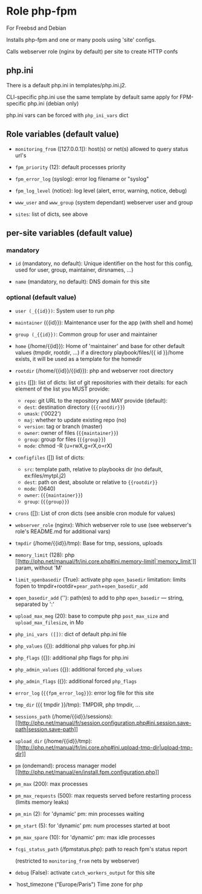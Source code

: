 # Role php-fpm

For Freebsd and Debian

Installs php-fpm and one or many pools using 'site' configs.

Calls webserver role (nginx by default) per site to create HTTP confs

## php.ini

There is a default php.ini in templates/php.ini.j2.

CLI-specific php.ini use the same template by default
same apply for FPM-specific php.ini (debian only)

php.ini vars can be forced with `php_ini_vars` dict

## Role variables (default value)

* `monitoring_from` ([127.0.0.1]): host(s) or net(s) allowed to query status url's

* `fpm_priority` (12): default processes priority

* `fpm_error_log` (syslog): error log filename or "syslog"

* `fpm_log_level` (notice): log level (alert, error, warning, notice, debug)

* `www_user` and `www_group` (system dependant)
  webserver user and group

* `sites`: list of dicts, see above

## per-site variables (default value)

### mandatory

* `id` (mandatory, no default): Unique identifier on the host for this config, used for user, group, maintainer, dirsnames, …)

* `name` (mandatory, no default): DNS domain for this site

### optional (default value)

* `user (_{{id}})`: System user to run php

* `maintainer` ({{id}}): Maintenance user for the app (with shell and home)

* `group (_{{id}})`: Common group for user and maintainer

* `home` (/home/{{id}}): Home of 'maintainer' and base for other default values (tmpdir, rootdir, ...)
  if a directory playbook/files/{{ id }}/home exists, it will be used as a template for the homedir
  
* `rootdir` (/home/{{id}}/{{id}}): php and webserver root directory

* `gits` ([]): list of dicts:
  list of git repositories with their details: for each element of the list you MUST provide:
  * `repo`: git URL to the repository
  and MAY provide (default):
  * `dest`: destination directory (`{{rootdir}}`)
  * `umask`: ('0022')
  * `maj`: whether to update existing repo (no)
  * `version`: tag or branch (master)
  * `owner`: owner of files (`{{maintainer}}`)
  * `group`: group for files (`{{group}}`)
  * `mode`: chmod -R (u=rwX,g=rX,o=rX)

* `configfiles` ([]) list of dicts:
  * `src`: template path, relative to playbooks dir (no default, ex:files/mytpl.j2)
  * `dest`: path on dest, absolute or relative to `{{rootdir}}`
  * `mode`: (0640)
  * `owner`: (`{{maintainer}}`)
  * `group`: (`{{group}}`)

* `crons` ([]): List of cron dicts (see ansible cron module for values)

* `webserver_role` (nginx): Which webserver role to use (see webserver's role's README.md for additional vars)

* `tmpdir` (/home/{{id}}/tmp): Base for tmp, sessions, uploads

* `memory_limit` (128): php [[http://php.net/manual/fr/ini.core.php#ini.memory-limit|`memory_limit`]] param, without 'M'

* `limit_openbasedir` (True): activate php `open_basedir` limitation: limits fopen to tmpdir+rootdir+`pear_path`+`open_basedir_add`

* `open_basedir_add` (''): path(es) to add to php `open_basedir` — string, separated by ':'

* `upload_max_meg` (20): base to compute php `post_max_size` and `upload_max_filesize`, in Mo

* `php_ini_vars ([])`: dict of default php.ini file

* `php_values` ({}): additional php values for php.ini

* `php_flags` ({}): additional php flags for php.ini

* `php_admin_values` ({}): additional forced `php_values`

* `php_admin_flags` ({}): additional forced `php_flags`

* `error_log` (`{{fpm_error_log}}`): error log file for this site

* `tmp_dir` ({{ tmpdir }}/tmp): TMPDIR, php tmpdir, ...

* `sessions_path` (/home/{{id}}/sessions): [[http://php.net/manual/fr/session.configuration.php#ini.session.save-path|session.save-path]]

* `upload_dir` (/home/{{id}}/tmp): [[http://php.net/manual/fr/ini.core.php#ini.upload-tmp-dir|upload-tmp-dir]]

* `pm` (ondemand): process manager model [[http://php.net/manual/en/install.fpm.configuration.php]]

* `pm_max` (200): max processes

* `pm_max_requests` (500): max requests served before restarting process (limits memory leaks)

* `pm_min` (2): for 'dynamic' pm: min processes waiting

* `pm_start` (5): for 'dynamic' pm: num processes started at boot

* `pm_max_spare` (10): for 'dynamic' pm: max idle processes

* `fcgi_status_path` (/fpmstatus.php): path to reach fpm's status report

  (restricted to `monitoring_from` nets by webserver)

* `debug` (False): activate `catch_workers_output` for this site

* `host_timezone ("Europe/Paris") Time zone for php

